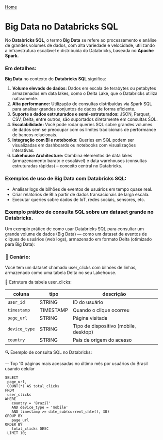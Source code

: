 <div> 
<p><a href="https://github.com/JosiTubaroski/Fundamentos_Engenharia">Home</a></p>
</div> 

# Big Data no Databricks SQL

No <b>Databricks SQL</b>, o termo <b>Big Data</b> se refere ao processamento e análise de grandes volumes de dados, com alta variedade e velocidade, utilizando a infraestrutura escalável e distribuida do Databricks, baseada no <b>Apache Spark.</b>

### Em detalhes:

<b>Big Data</b> no contexto do <b>Databricks SQL</b> significa:

1. <b>Volume elevado de dados:</b> Dados em escala de terabytes ou petabytes armazenados em data lakes, como o Delta Lake, que o Databricks utiliza nativamente.
2. <b>Alta performance:</b> Utilização de consultas distribuídas via Spark SQL para analisar grandes conjuntos de dados de forma eficiente.
3. <b>Suporte a dados estruturados e semi-estruturados:</b> JSON, Parquet, CSV, Delta, entre outros, são suportados diretamente em consultas SQL.
4. <b>Escalabilidade:</b> Você pode rodar queries SQL sobre grandes volumes de dados sem se preocupar com os limites tradicionais de performance de bancos relacionais.
5. <b>Integração com BI e notebooks:</b> Queries em SQL podem ser visualizadas em dashboards ou notebooks com visualizações interativas.
6. <b>Lakehouse Architecture:</b> Combina elementos de data lakes (armazenamento barato e escalável) e data warehouses (consultas estruturadas rápidas) – conceito central no Databricks.

### Exemplos de uso de Big Data com Databricks SQL:

- Analisar logs de bilhões de eventos de usuários em tempo quase real.
- Criar relatórios de BI a partir de dados transacionais de larga escala.
- Executar queries sobre dados de IoT, redes sociais, sensores, etc.

### Exemplo prático de consulta SQL sobre um dataset grande no Databricks.

Um exemplo prático de como usar Databricks SQL para consultar um grande volume de dados (Big Data) — como um dataset de eventos de cliques de usuários (web logs), armazenado em formato Delta (otimizado para Big Data):

### 🧠 Cenário:

Você tem um dataset chamado user_clicks com bilhões de linhas, armazenado como uma tabela Delta no seu Lakehouse.

📘 Estrutura da tabela user_clicks:

| coluna        | tipo      | descrição                             |
| ------------- | --------- | ------------------------------------- |
| `user_id`     | STRING    | ID do usuário                         |
| `timestamp`   | TIMESTAMP | Quando o clique ocorreu               |
| `page_url`    | STRING    | Página visitada                       |
| `device_type` | STRING    | Tipo de dispositivo (mobile, desktop) |
| `country`     | STRING    | País de origem do acesso              |


🔍 Exemplo de consulta SQL no Databricks:

-- Top 10 páginas mais acessadas no último mês por usuários do Brasil usando celular

    SELECT
     page_url,
     COUNT(*) AS total_clicks
    FROM
     user_clicks
    WHERE
       country = 'Brazil'
       AND device_type = 'mobile'
       AND timestamp >= date_sub(current_date(), 30)
    GROUP BY
       page_url
    ORDER BY
       total_clicks DESC
     LIMIT 10;



